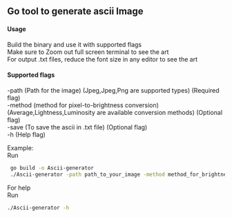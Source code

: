 ## Go tool to generate ascii Image

#### Usage
Build the binary and use it with supported flags  
Make sure to Zoom out full screen terminal to see the art  
For output .txt files, reduce the font size in any editor to see the art    

#### Supported flags
-path  (Path for the image) (Jpeg,Jpeg,Png are supported types)  (Required flag)  
-method (method for pixel-to-brightness conversion) (Average,Lightness,Luminosity are available conversion methods) (Optional flag)  
-save (To save the ascii in .txt file) (Optional flag)  
-h (Help flag)  
 
Example:  
Run 
```bash
 go build -o Ascii-generator 
 ./Ascii-generator -path path_to_your_image -method method_for_brightness
```

For help  
Run 
```bash
./Ascii-generator -h
```


